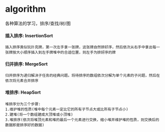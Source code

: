 # algorithm
各种算法的学习，排序/查找/树/图

#### 插入排序: InsertionSort
    插入排序类似玩扑克牌，第一次左手拿一张牌，这张牌自然排好序，然后依次从右手中拿出每一张牌按大小顺序插入到左手牌堆中的合适位置，则左手为排好序的牌
#### 归并排序: MergeSort
    归并排序为递归解决子任务的经典问题。将待排序的数组依次分解为单个元素的子问题，然后在依次将元素合并排序
#### 堆排序:  HeapSort
    堆排序分为三个步骤: 
    1.维护堆的性质(堆中每个元素一定比它的所有子节点大或比所有子节点小)
    2.建堆(将一个数组建成大顶堆或小顶堆)
    3.堆排序(依次将堆顶元素和堆的最后一个元素进行交换，缩小堆并维护堆的性质，则交换后的数据即是排序好的数据)